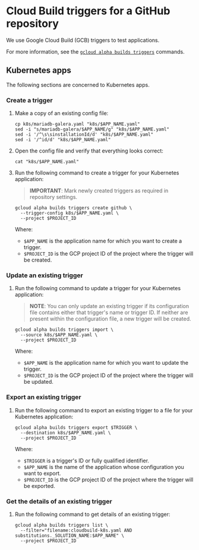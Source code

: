 # Cloud Build triggers for a GitHub repository

We use Google Cloud Build (GCB) triggers to test applications.

For more information, see the
[`gcloud alpha builds triggers`](https://cloud.google.com/sdk/gcloud/reference/alpha/builds/triggers/)
commands.

## Kubernetes apps

The following sections are concerned to Kubernetes apps.

### Create a trigger

1.  Make a copy of an existing config file:

    ```shell
    cp k8s/mariadb-galera.yaml "k8s/$APP_NAME.yaml"
    sed -i "s/mariadb-galera/$APP_NAME/g" "k8s/$APP_NAME.yaml"
    sed -i '/^\s\sinstallationId/d' "k8s/$APP_NAME.yaml"
    sed -i '/^id/d' "k8s/$APP_NAME.yaml"
    ```

1.  Open the config file and verify that everything looks correct:

    ```shell
    cat "k8s/$APP_NAME.yaml"
    ```

1.  Run the following command to create a trigger for your Kubernetes
    application:

    > **IMPORTANT**: Mark newly created triggers as required in repository settings.

    ```shell
    gcloud alpha builds triggers create github \
      --trigger-config k8s/$APP_NAME.yaml \
      --project $PROJECT_ID
    ```

    Where:

    *   `$APP_NAME` is the application name for which you want to create a
        trigger.
    *   `$PROJECT_ID` is the GCP project ID of the project where the trigger will be created.

### Update an existing trigger

1.  Run the following command to update a trigger for your Kubernetes
    application:

    > **NOTE**: You can only update an existing trigger if its
    > configuration file contains either that trigger's name or trigger
    > ID. If neither are present within the configuration file, a new
    > trigger will be created.

    ```shell
    gcloud alpha builds triggers import \
      --source k8s/$APP_NAME.yaml \
      --project $PROJECT_ID
    ```

    Where:

    *   `$APP_NAME` is the application name for which you want to update the
        trigger.
    *   `$PROJECT_ID` is the GCP project ID of the project where the trigger will be updated.

### Export an existing trigger

1.  Run the following command to export an existing trigger to a file for your
    Kubernetes application:

    ```shell
    gcloud alpha builds triggers export $TRIGGER \
      --destination k8s/$APP_NAME.yaml \
      --project $PROJECT_ID
    ```

    Where:

    *   `$TRIGGER` is a trigger's ID or fully qualified identifier.
    *   `$APP_NAME` is the name of the application whose configuration you want to
        export.
    *   `$PROJECT_ID` is the GCP project ID of the project where the trigger will
        be exported.

### Get the details of an existing trigger

1.  Run the following command to get details of an existing trigger:

    ```shell
    gcloud alpha builds triggers list \
      --filter="filename:cloudbuild-k8s.yaml AND substitutions._SOLUTION_NAME:$APP_NAME" \
      --project $PROJECT_ID
    ```

